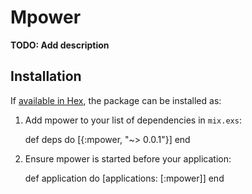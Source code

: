 # Mpower

**TODO: Add description**

## Installation

If [available in Hex](https://hex.pm/docs/publish), the package can be installed as:

  1. Add mpower to your list of dependencies in `mix.exs`:

        def deps do
          [{:mpower, "~> 0.0.1"}]
        end

  2. Ensure mpower is started before your application:

        def application do
          [applications: [:mpower]]
        end

